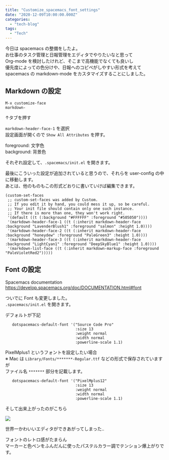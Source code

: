 ```yaml
---
title: "Customize_spacemacs_font_settings"
date: "2020-12-09T10:00:00.000Z"
categories: 
  - "tech-blog"
tags: 
  - "Tech"
---
```


今日は spacemacs の整備をしたよ。  
お仕事のタスク管理と日報管理をエディタでやりたいなと思って  
Org-mode を検討したけれど、そこまで高機能でなくても良いし  
優先度によっての色分けや、日報へのコピペがしやすい形式を考えて  
spacemacs の markdown-mode をカスタマイズすることにしました。

## Markdown の設定

```
M-x customize-face  
markdown-  
```
↑タブを押す  

`markdown-header-face-1` を選択  
設定画面が開くので `Show All Attributes` を押す。

foreground: 文字色  
background: 背景色

それぞれ設定して、`.spacemacs/init.el` を開きます。  

最後にこういった設定が追加されていると思うので、それらを user-config の中に移動します。  
あとは、他のものもこの形式どおりに書いていけば編集できます。
```emacslisp
(custom-set-faces
 ;; custom-set-faces was added by Custom.
 ;; If you edit it by hand, you could mess it up, so be careful.
 ;; Your init file should contain only one such instance.
 ;; If there is more than one, they won't work right.
 '(default ((t (:background "#FFFFFF" :foreground "#505050"))))
 '(markdown-header-face-1 ((t (:inherit markdown-header-face :background "LavenderBlush1" :foreground "salmon" :height 1.0))))
 '(markdown-header-face-2 ((t (:inherit markdown-header-face :background "honeydew" :foreground "PaleGreen3" :height 1.0))))
 '(markdown-header-face-3 ((t (:inherit markdown-header-face :background "LightCyan1" :foreground "DeepSkyBlue1" :height 1.0))))
 '(markdown-list-face ((t (:inherit markdown-markup-face :foreground "PaleVioletRed2")))))
```

## Font の設定

Spacemacs documentation
https://develop.spacemacs.org/doc/DOCUMENTATION.html#font

ついでに Font も変更しました。  
`.spacemacs/init.el` を開きます。  

デフォルトが下記  
```emacslisp
   dotspacemacs-default-font '("Source Code Pro"
                               :size 13
                               :weight normal
                               :width normal
                               :powerline-scale 1.1)
```

PixelMplus1 というフォントを設定したい場合  
※ Mac は `Library/Fonts/*******-Regular.ttf` などの形式で保存されていますが  
ファイル名 `*******` 部分を記載します。  
```emacslisp
   dotspacemacs-default-font '("PixelMplus12"
                               :size 13
                               :weight normal
                               :width normal
                               :powerline-scale 1.1)

```

そして出来上がったのがこちら  

![](/images/SS_2020-12-09_22.46.05.png)

世界一かわいいエディタができあがってしまった..  

フォントのレトロ感がたまらん  
マーカーと色ペンをふんだんに使ったパステルカラー調でテンション爆上がりです。
